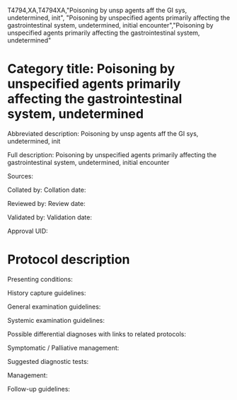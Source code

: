 T4794,XA,T4794XA,"Poisoning by unsp agents aff the GI sys, undetermined, init", "Poisoning by unspecified agents primarily affecting the gastrointestinal system, undetermined, initial encounter","Poisoning by unspecified agents primarily affecting the gastrointestinal system, undetermined"
# Category title: Poisoning by unspecified agents primarily affecting the gastrointestinal system, undetermined

Abbreviated description: Poisoning by unsp agents aff the GI sys, undetermined, init

Full description: Poisoning by unspecified agents primarily affecting the gastrointestinal system, undetermined, initial encounter

Sources:

Collated by:
Collation date:

Reviewed by:
Review date:

Validated by:
Validation date:

Approval UID:

# Protocol description

Presenting conditions:

History capture guidelines:

General examination guidelines:

Systemic examination guidelines:

Possible differential diagnoses with links to related protocols:

Symptomatic / Palliative management:

Suggested diagnostic tests:

Management:

Follow-up guidelines:
